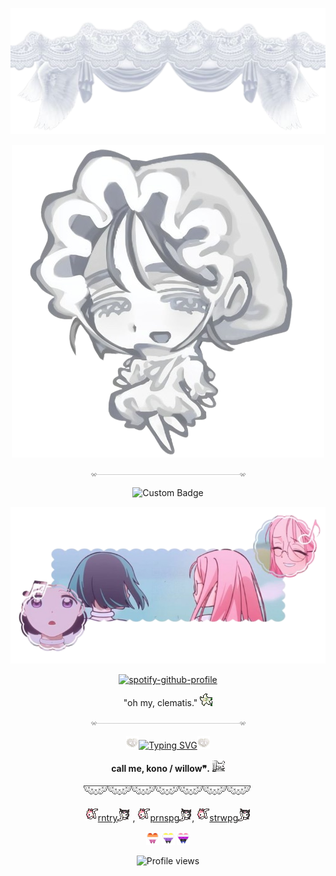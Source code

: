 <p align=center

![Alt text](_-removebg-preview.png)

<p align=center

![image](sua_chibi__________paecroj_on_tiktok-removebg-preview.png)

<p align=center

![Alt text](div117.gif)

<p align=center

![Custom Badge](https://img.shields.io/badge/-✧𐔌sua𐦯-white?style=for-the-badge&logo=github)

<p align=center

![Alt text](medium_widgets_and_wallpaper_4_40_5-removebg-preview.png)

<p align=center

[![spotify-github-profile](https://spotify-github-profile.kittinanx.com/api/view?uid=314mut7imtpm6vc6oq3g32g722qy&cover_image=false&theme=novatorem&show_offline=true&background_color=121212&interchange=false&bar_color=ffffff)](https://github.com/kittinan/spotify-github-profile)

<p align=center
    
"oh my, clematis." ![Alt text](OX6LFeG.gif)

<p align=center

![Alt text](div117.gif)

<p align=center

![Alt text](284.gif)<a href="https://git.io/typing-svg"><img src="https://readme-typing-svg.demolab.com?font=Ubuntu&size=20&pause=1&color=888888&center=true&vCenter=true&width=435&lines=feel+free+to+int+on+pt+(*+%5E+%CF%89+%5E)+" alt="Typing SVG" /></a>![Alt text](284.gif)

<p align=center

**call me, kono / willow❞.** ![Alt text](tumblr_ca01b4bde0808bf3584ef4cbb3dd0f76_6694e173_75.gif)

<p align=center

![Alt text](div50.png)

<p align=center

![Alt text](v4fcrIx.gif)[rntry](https://rentry.co/un7dogg7)![Alt text](GZWu3gj.gif)  , ![Alt text](v4fcrIx.gif)[prnspg](https://pronouns.cc/@konomiyyoo)![Alt text](GZWu3gj.gif), ![Alt text](v4fcrIx.gif)[strwpg](https://konomisses.straw.page/)![Alt text](GZWu3gj.gif)



<p align=center

![Alt text](1214712326037446707.webp) ![Alt text](1214713118241071124.webp) ![Alt text](1214711948839620729.webp)
    
<p align=center

![Profile views](https://komarev.com/ghpvc/?username=yourusername&label=/ᐠ.,.ᐟ\&color=ffffff) 

